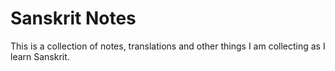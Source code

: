 # Sanskrit Notes

This is a collection of notes, translations and other things I am collecting as I learn Sanskrit.
